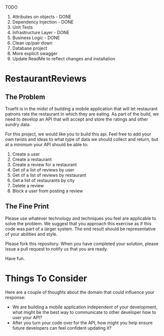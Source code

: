 TODO
1. Attributes on objects - DONE
2. Dependency Injection - DONE
3. Unit Tests
4. Infrastructure Layer - DONE
5. Business Logic - DONE
6. Clean up/pair down
7. Database project
8. More explicit swagger
9. Update ReadMe to reflect changes and installation

# RestaurantReviews

## The Problem
Truefit is in the midst of building a mobile application that will let restaurant patrons rate the restaurant in which they are eating. As part of the build, we need to develop an API that will accept and store the ratings and other sundry data. 

For this project, we would like you to build this api. Feel free to add your own twists and ideas to what type of data we should collect and return, but at a minimum your API should be able to:

1. Create a user
2. Create a restaurant
3. Create a review for a restaurant
4. Get of a list of reviews by user
5. Get of a list of reviews by restaurant
6. Get a list of restaurants by city
7. Delete a review
8. Block a user from posting a review

## The Fine Print
Please use whatever technology and techniques you feel are applicable to solve the problem. We suggest that you approach this exercise as if this code was part of a larger system. The end result should be representative of your abilities and style.

Please fork this repository. When you have completed your solution, please issue a pull request to notify us that you are ready.

Have fun.

# Things To Consider
Here are a couple of thoughts about the domain that could influence your response:

* We are building a mobile application independent of your development, what might be the best way to communicate to other developer how to user your API?
* After you turn your code over for the API, how might you help ensure future developers can feel confident updating it?
